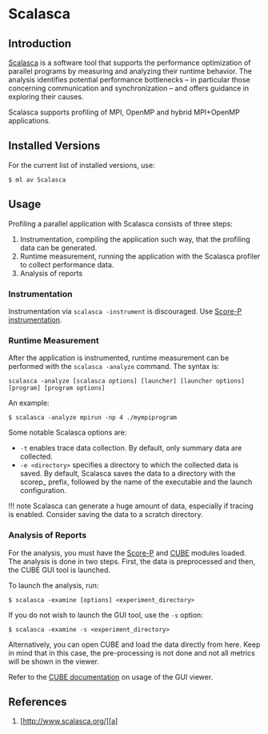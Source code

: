 # Scalasca

## Introduction

[Scalasca][a] is a software tool that supports the performance optimization of parallel programs by measuring and analyzing their runtime behavior. The analysis identifies potential performance bottlenecks – in particular those concerning communication and synchronization – and offers guidance in exploring their causes.

Scalasca supports profiling of MPI, OpenMP and hybrid MPI+OpenMP applications.

## Installed Versions

For the current list of installed versions, use:

```console
$ ml av Scalasca
```

## Usage

Profiling a parallel application with Scalasca consists of three steps:

1. Instrumentation, compiling the application such way, that the profiling data can be generated.
1. Runtime measurement, running the application with the Scalasca profiler to collect performance data.
1. Analysis of reports

### Instrumentation

Instrumentation via `scalasca -instrument` is discouraged. Use [Score-P instrumentation][5].

### Runtime Measurement

After the application is instrumented, runtime measurement can be performed with the `scalasca -analyze` command. The syntax is:

`scalasca -analyze [scalasca options] [launcher] [launcher options] [program] [program options]`

An example:

```console
$ scalasca -analyze mpirun -np 4 ./mympiprogram
```

Some notable Scalasca options are:

* `-t` enables trace data collection. By default, only summary data are collected.
* `-e <directory>` specifies a directory to which the collected data is saved. By default, Scalasca saves the data to a directory with the scorep\_ prefix, followed by the name of the executable and the launch configuration.

!!! note
    Scalasca can generate a huge amount of data, especially if tracing is enabled. Consider saving the data to a scratch directory.

### Analysis of Reports

For the analysis, you must have the [Score-P][5] and [CUBE][6] modules loaded. The analysis is done in two steps. First, the data is preprocessed and then, the CUBE GUI tool is launched.

To launch the analysis, run:

```console
$ scalasca -examine [options] <experiment_directory>
```

If you do not wish to launch the GUI tool, use the `-s` option:

```console
$ scalasca -examine -s <experiment_directory>
```

Alternatively, you can open CUBE and load the data directly from here. Keep in mind that in this case, the pre-processing is not done and not all metrics will be shown in the viewer.

Refer to the [CUBE documentation][6] on usage of the GUI viewer.

## References

1. [http://www.scalasca.org/][a]

[1]: ../../modules-matrix.md
[2]: ../compilers.md
[5]: score-p.md
[6]: cube.md

[a]: http://www.scalasca.org/
